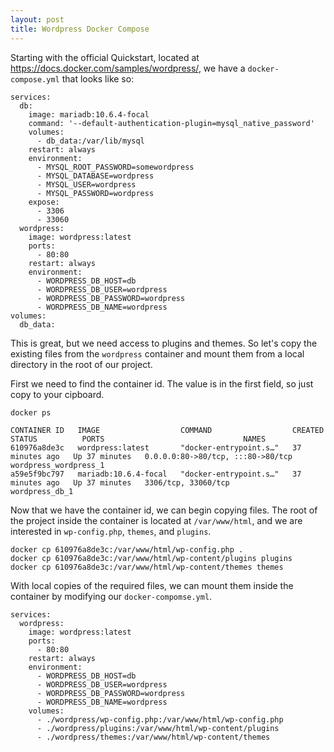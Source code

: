 ```yaml
---
layout: post
title: Wordpress Docker Compose
---
```


Starting with the official Quickstart, located at https://docs.docker.com/samples/wordpress/, we have a `docker-compose.yml` that looks like so:

```
services:
  db:
    image: mariadb:10.6.4-focal
    command: '--default-authentication-plugin=mysql_native_password'
    volumes:
      - db_data:/var/lib/mysql
    restart: always
    environment:
      - MYSQL_ROOT_PASSWORD=somewordpress
      - MYSQL_DATABASE=wordpress
      - MYSQL_USER=wordpress
      - MYSQL_PASSWORD=wordpress
    expose:
      - 3306
      - 33060
  wordpress:
    image: wordpress:latest
    ports:
      - 80:80
    restart: always
    environment:
      - WORDPRESS_DB_HOST=db
      - WORDPRESS_DB_USER=wordpress
      - WORDPRESS_DB_PASSWORD=wordpress
      - WORDPRESS_DB_NAME=wordpress
volumes:
  db_data:
```

This is great, but we need access to plugins and themes. So let's copy the existing files from the `wordpress` container and mount them from a local directory in the root of our project.

First we need to find the container id. The value is in the first field, so just copy to your cipboard.
```
docker ps
```
```
CONTAINER ID   IMAGE                  COMMAND                  CREATED          STATUS          PORTS                               NAMES
610976a8de3c   wordpress:latest       "docker-entrypoint.s…"   37 minutes ago   Up 37 minutes   0.0.0.0:80->80/tcp, :::80->80/tcp   wordpress_wordpress_1
a59e5f9bc797   mariadb:10.6.4-focal   "docker-entrypoint.s…"   37 minutes ago   Up 37 minutes   3306/tcp, 33060/tcp                 wordpress_db_1
```

Now that we have the container id, we can begin copying files. The root of the project inside the container is located at `/var/www/html`, and we are interested in `wp-config.php`, `themes`, and `plugins`.

```
docker cp 610976a8de3c:/var/www/html/wp-config.php .
docker cp 610976a8de3c:/var/www/html/wp-content/plugins plugins
docker cp 610976a8de3c:/var/www/html/wp-content/themes themes
```

With local copies of the required files, we can mount them inside the container by modifying our `docker-compomse.yml`.

```
services:
  wordpress:
    image: wordpress:latest
    ports:
      - 80:80
    restart: always
    environment:
      - WORDPRESS_DB_HOST=db
      - WORDPRESS_DB_USER=wordpress
      - WORDPRESS_DB_PASSWORD=wordpress
      - WORDPRESS_DB_NAME=wordpress
    volumes:
      - ./wordpress/wp-config.php:/var/www/html/wp-config.php
      - ./wordpress/plugins:/var/www/html/wp-content/plugins
      - ./wordpress/themes:/var/www/html/wp-content/themes
```
